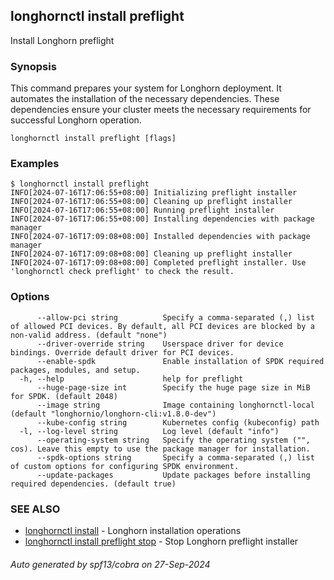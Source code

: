 ## longhornctl install preflight

Install Longhorn preflight

### Synopsis

This command prepares your system for Longhorn deployment. It automates the installation of the necessary dependencies.
These dependencies ensure your cluster meets the necessary requirements for successful Longhorn operation.

```
longhornctl install preflight [flags]
```

### Examples

```
$ longhornctl install preflight
INFO[2024-07-16T17:06:55+08:00] Initializing preflight installer
INFO[2024-07-16T17:06:55+08:00] Cleaning up preflight installer
INFO[2024-07-16T17:06:55+08:00] Running preflight installer
INFO[2024-07-16T17:06:55+08:00] Installing dependencies with package manager
INFO[2024-07-16T17:09:08+08:00] Installed dependencies with package manager
INFO[2024-07-16T17:09:08+08:00] Cleaning up preflight installer
INFO[2024-07-16T17:09:08+08:00] Completed preflight installer. Use 'longhornctl check preflight' to check the result.
```

### Options

```
      --allow-pci string          Specify a comma-separated (,) list of allowed PCI devices. By default, all PCI devices are blocked by a non-valid address. (default "none")
      --driver-override string    Userspace driver for device bindings. Override default driver for PCI devices.
      --enable-spdk               Enable installation of SPDK required packages, modules, and setup.
  -h, --help                      help for preflight
      --huge-page-size int        Specify the huge page size in MiB for SPDK. (default 2048)
      --image string              Image containing longhornctl-local (default "longhornio/longhorn-cli:v1.8.0-dev")
      --kube-config string        Kubernetes config (kubeconfig) path
  -l, --log-level string          Log level (default "info")
      --operating-system string   Specify the operating system ("", cos). Leave this empty to use the package manager for installation.
      --spdk-options string       Specify a comma-separated (,) list of custom options for configuring SPDK environment.
      --update-packages           Update packages before installing required dependencies. (default true)
```

### SEE ALSO

* [longhornctl install](longhornctl_install.md)	 - Longhorn installation operations
* [longhornctl install preflight stop](longhornctl_install_preflight_stop.md)	 - Stop Longhorn preflight installer

###### Auto generated by spf13/cobra on 27-Sep-2024

